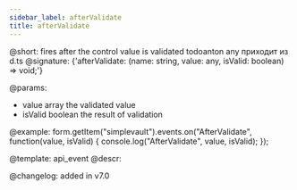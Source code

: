 ```yaml
---
sidebar_label: afterValidate
title: afterValidate
---          
```


@short: fires after the control value is validated
todoanton any приходит из d.ts
@signature: {'afterValidate: (name: string, value: any, isValid: boolean) => void;'}
 
@params:
- value       array  the validated value
- isValid     boolean     the result of validation

@example:
form.getItem("simplevault").events.on("AfterValidate", function(value, isValid) {
    console.log("AfterValidate", value, isValid);
});

@template: api_event
@descr:

@changelog: added in v7.0
